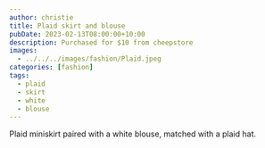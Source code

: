 ```yaml
---
author: christie
title: Plaid skirt and blouse
pubDate: 2023-02-13T08:00:00+10:00
description: Purchased for $10 from cheepstore
images:
  - ../../../images/fashion/Plaid.jpeg
categories: [fashion]
tags:
  - plaid
  - skirt
  - white
  - blouse
---
```


Plaid miniskirt paired with a white blouse, matched with a plaid hat.
